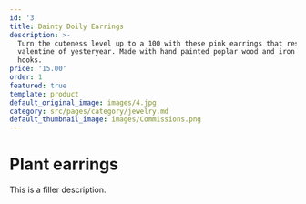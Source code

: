 ```yaml
---
id: '3'
title: Dainty Doily Earrings
description: >-
  Turn the cuteness level up to a 100 with these pink earrings that resemble the
  valentine of yesteryear. Made with hand painted poplar wood and iron earring
  hooks. 
price: '15.00'
order: 1
featured: true
template: product
default_original_image: images/4.jpg
category: src/pages/category/jewelry.md
default_thumbnail_image: images/Commissions.png
---
```

# Plant earrings

This is a filler description.
